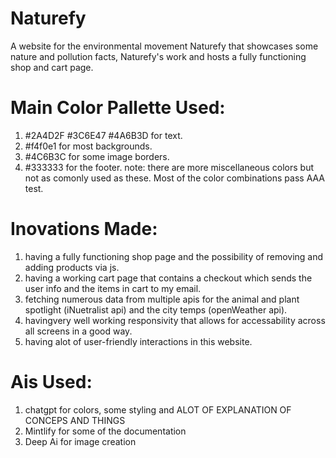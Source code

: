 # Naturefy
  A website for the environmental movement Naturefy that showcases some nature and pollution facts, Naturefy's work and hosts a fully functioning shop and cart page.


# Main Color Pallette Used:

1. #2A4D2F #3C6E47 #4A6B3D for text.
2. #f4f0e1 for most backgrounds.
3. #4C6B3C for some image borders.
4. #333333 for the footer.
note: there are more miscellaneous colors but not as comonly used as these. Most of the color combinations pass AAA test.

# Inovations Made:
1. having a fully functioning shop page and the possibility of removing and adding products via js.
2. having a working cart page that contains a checkout which sends the user info and the items in cart to my email.
3. fetching numerous data from multiple apis for the animal and plant spotlight (iNuetralist api) and the city temps (openWeather api).
4. havingvery well working responsivity that allows for accessability across all screens in a good way.
5. having alot of user-friendly interactions in this website.

# Ais Used:
1. chatgpt for colors, some styling and ALOT OF EXPLANATION OF CONCEPS AND THINGS
2. Mintlify for some of the documentation
3. Deep Ai for image creation
